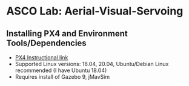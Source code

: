 # ASCO Lab: Aerial-Visual-Servoing

## Installing PX4 and Environment Tools/Dependencies
- [PX4 Instructional link](https://docs.px4.io/master/en/dev_setup/dev_env_linux_ubuntu.html#development-environment-on-ubuntu-lts-debian-linux)
- Supported Linux versions: 18.04, 20.04, Ubuntu/Debian Linux recommended (I have Ubuntu 18.04)
- Requires install of Gazebo 9, jMavSim 